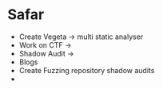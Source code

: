 # Safar



- Create Vegeta -> multi static analyser
- Work on CTF ->
- Shadow Audit ->
- Blogs
- Create Fuzzing repository shadow audits
- 
